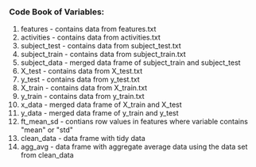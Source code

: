 ### Code Book of Variables:
1. features        - contains data from features.txt
2. activities      - contains data from activities.txt
3. subject_test    - contains data from subject_test.txt
4. subject_train   - contains data from subject_train.txt
5. subject_data    - merged data frame of subject_train and subject_test
6. X_test          - contains data from X_test.txt
7. y_test          - contains data from y_test.txt
8. X_train         - contains data from X_train.txt
9. y_train         - contains data from y_train.txt
10. x_data          - merged data frame of X_train and X_test
11. y_data          - merged data frame of y_train and y_test
12. ft_mean_sd      - contians row values in features where variable contains "mean" or "std"
13. clean_data      - data frame with tidy data
14. agg_avg         - data frame with aggregate average data using the data set from clean_data
